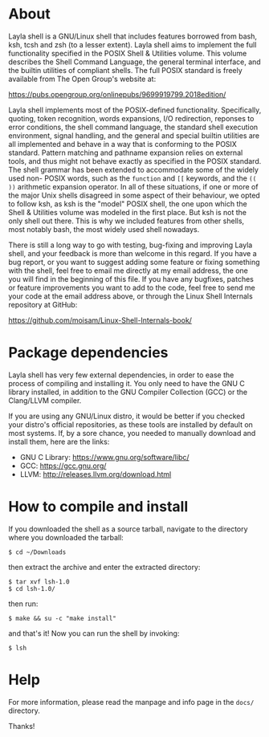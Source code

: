 # About
Layla shell is a GNU/Linux shell that includes features borrowed from
bash, ksh, tcsh and zsh (to a lesser extent). Layla shell aims to implement the
full functionality specified in the POSIX Shell & Utilities volume. This
volume describes the Shell Command Language, the general terminal interface,
and the builtin utilities of compliant shells. The full POSIX standard is
freely available from The Open Group's website at:

https://pubs.opengroup.org/onlinepubs/9699919799.2018edition/

Layla shell implements most of the POSIX-defined functionality. Specifically,
quoting, token recognition, words expansions, I/O redirection, reponses to
error conditions, the shell command language, the standard shell execution
environment, signal handling, and the general and special builtin utilities
are all implemented and behave in a way that is conforming to the POSIX
standard. Pattern matching and pathname expansion relies on external tools,
and thus might not behave exactly as specified in the POSIX standard. The
shell grammar has been extended to accommodate some of the widely used non-
POSIX words, such as the `function` and `[[` keywords, and the `(( ))` arithmetic
expansion operator. In all of these situations, if one or more of the major Unix
shells disagreed in some aspect of their behaviour, we opted to follow ksh,
as ksh is the "model" POSIX shell, the one upon which the Shell & Utilities
volume was modeled in the first place. But ksh is not the only shell out
there. This is why we included features from other shells, most notably bash,
the most widely used shell nowadays.

There is still a long way to go with testing, bug-fixing and improving Layla
shell, and your feedback is more than welcome in this regard. If you have a
bug report, or you want to suggest adding some feature or fixing something
with the shell, feel free to email me directly at my email address, the one
you will find in the beginning of this file. If you have any bugfixes, patches
or feature improvements you want to add to the code, feel free to send me your
code at the email address above, or through the Linux Shell Internals
repository at GitHub:

https://github.com/moisam/Linux-Shell-Internals-book/


# Package dependencies
Layla shell has very few external dependencies, in order to ease the process
of compiling and installing it. You only need to have the GNU C library
installed, in addition to the GNU Compiler Collection (GCC) or the Clang/LLVM
compiler.

If you are using any GNU/Linux distro, it would be better if you checked your
distro's official repositories, as these tools are installed by default on
most systems. If, by a sore chance, you needed to manually download and
install them, here are the links:

* GNU C Library: https://www.gnu.org/software/libc/
* GCC: https://gcc.gnu.org/
* LLVM: http://releases.llvm.org/download.html


# How to compile and install
If you downloaded the shell as a source tarball, navigate to the directory
where you downloaded the tarball:

```
$ cd ~/Downloads
```

then extract the archive and enter the extracted directory:

```
$ tar xvf lsh-1.0
$ cd lsh-1.0/
```

then run:

```
$ make && su -c "make install"
```

and that's it! Now you can run the shell by invoking:

```
$ lsh
```

# Help
For more information, please read the manpage and info page in the `docs/`
directory.

Thanks!

